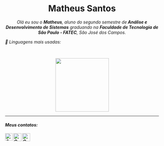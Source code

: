 <h1 align="center">Matheus Santos</h1>
<p align="center">
  <a href="https://github.com/Ratheshan03/readme-typing-svg"></a>
</p>

<p align="center">
  <em>
    Olá eu sou o <b>Matheus</b>, aluno do segundo semestre de<b> Análise e Desenvolvimento de Sistemas</b> graduando na <b>Faculdade de Tecnologia de São Paulo - FATEC</b>, São José dos Campos.
</p>
    
 📔 Linguagens mais usadas:
</summary>
<br>
<p align="center">
  <a href="https://github.com/MatheusAndrade1999">
    <img align="center" height="175px"  src="https://github-readme-stats.vercel.app/api/top-langs/?username=MatheusAndrade1999&text_color=FFFFFF&bg_color=000000&title_color=94b4a4&langs_count=15&layout=compact&hide_border=true" />
  </a>
</p>
  
</details>

---

<h4> Meus contatos: <h4>
  </hr>
  <a href="https://www.linkedin.com/in/matheus-andrade-b1a65b1ba/">
   <img align="left" alt=" Om Patel | Linkedin" width="24px" src="https://www.vectorlogo.zone/logos/linkedin/linkedin-icon.svg" />
  </a>
  <a href="mailto:matheusluiz194@gmail.com">
    <img align="left" alt="Om Patel | Gmail" width="26px" src="https://www.vectorlogo.zone/logos/gmail/gmail-icon.svg" />
  </a>
   <a href="https://github.com/MatheusAndrade1999">
    <img align="left" alt="Om Patel | Github" width="26px" src="https://www.vectorlogo.zone/logos/github/github-tile.svg" />
  </a>
  <br>
